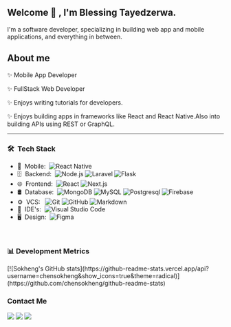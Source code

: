<h2> Welcome 👋 , I'm Blessing Tayedzerwa.</h2>

I'm a software developer, specializing in building web app and mobile applications, and everything in between.


## About me

✨ Mobile App Developer

✨ FullStack Web Developer

✨ Enjoys writing tutorials for developers.

✨ Enjoys building apps in frameworks like React and React Native.Also into building APIs using REST or GraphQL.

<hr>

<h3> 🛠 &nbsp;Tech Stack</h3>

- 📱 &nbsp;Mobile:&nbsp;
  ![React Native](https://img.shields.io/badge/-React%20Native-0A1A2F?style=flat&logo=React&logoColor=00d8fd)
- 🗄 &nbsp;Backend:&nbsp;
  ![Node.js](https://img.shields.io/badge/-Node.js-0A1A2F?style=flat&logo=node.js)
  ![Laravel](https://img.shields.io/badge/-Laravel-0A1A2F?style=flat&logo=laravel)
  ![Flask](https://img.shields.io/badge/-Flask-0A1A2F?style=flat&logo=flask)
- 🌐 &nbsp;Frontend:&nbsp;
  ![React](https://img.shields.io/badge/-React-0A1A2F?style=flat&logo=react)
  ![Next.js](https://img.shields.io/badge/-Next.js-0A1A2F?style=flat&logo=next.js)
- 🛢 &nbsp;Database:&nbsp;
  ![MongoDB](https://img.shields.io/badge/-MongoDB-0A1A2F?style=flat&logo=mongodb)
  ![MySQL](https://img.shields.io/badge/-MySQL-0A1A2F?style=flat&logo=mysql&logoColor=00d8fd)
  ![Postgresql](https://img.shields.io/badge/-Postgresql-0A1A2F?style=flat&logo=postgresql)
  ![Firebase](https://img.shields.io/badge/-Firebase-0A1A2F?style=flat&logo=firebase)
- ⚙️ &nbsp;VCS: &nbsp;
  ![Git](https://img.shields.io/badge/-Git-0A1A2F?style=flat&logo=git)
  ![GitHub](https://img.shields.io/badge/-GitHub-0A1A2F?style=flat&logo=github)
  ![Markdown](https://img.shields.io/badge/-Markdown-0A1A2F?style=flat&logo=markdown)
- 🔧 &nbsp;IDE's:&nbsp;
  ![Visual Studio Code](https://img.shields.io/badge/-Visual%20Studio%20Code-0A1A2F?style=flat&logo=visual-studio-code&logoColor=007ACC)
- 🖥 &nbsp;Design:&nbsp;
  ![Figma](https://img.shields.io/badge/-Figma-0A1A2F?style=flat&logo=figma)

<br/>

<h3>📊 Development Metrics</h3>
[![Sokheng's GitHub stats](https://github-readme-stats.vercel.app/api?username=chensokheng&show_icons=true&theme=radical)](https://github.com/chensokheng/github-readme-stats)

<h3>Contact Me</h3>

[<img src="https://img.shields.io/badge/LinkedIn-0077B5?style=for-the-badge&logo=linkedin&logoColor=white">](https://www.linkedin.com/in/blessing-tayedzerwa-36616a119/)
[<img src="https://img.shields.io/badge/Gmail-D14836?style=for-the-badge&logo=gmail&logoColor=white">](mailto:everbliss7@gmail.com)
[<img src="https://img.shields.io/badge/Twitter-1DA1F2?style=for-the-badge&logo=twitter&logoColor=white">](https://twitter.com/everbliss7)



